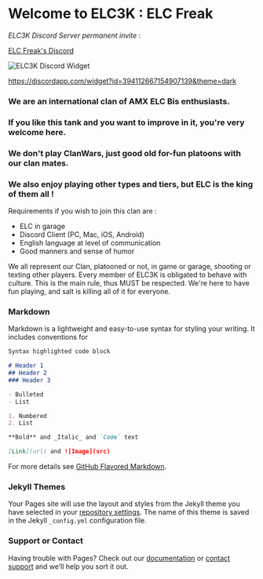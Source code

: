 # Welcome to ELC3K : ELC Freak 

_ELC3K Discord Server permanent invite_ :  

[ELC Freak's Discord](https://discord.io/ELC3K) 

![ELC3K Discord Widget](https://discordapp.com/api/guilds/394112667154907139/widget.png?style=banner2)

https://discordapp.com/widget?id=394112667154907139&theme=dark

### We are an international clan of AMX ELC Bis enthusiasts.
### If you like this tank and you want to improve in it, you're very welcome here.
### We don't play ClanWars, just good old for-fun platoons with our clan mates.
### We also enjoy playing other types and tiers, but ELC is the king of them all !


Requirements if you wish to join this clan are :
 - ELC in garage
 - Discord Client (PC, Mac, iOS, Android)
 - English language at level of communication
 - Good manners and sense of humor
 

 We all represent our Clan, platooned or not, in game or garage, shooting or texting other players.
 Every member of ELC3K is obligated to behave with culture. This is the main rule, thus MUST be respected. 
 We're here to have fun playing, and salt is killing all of it for everyone.

### Markdown

Markdown is a lightweight and easy-to-use syntax for styling your writing. It includes conventions for

```markdown
Syntax highlighted code block

# Header 1
## Header 2
### Header 3

- Bulleted
- List

1. Numbered
2. List

**Bold** and _Italic_ and `Code` text

[Link](url) and ![Image](src)
```

For more details see [GitHub Flavored Markdown](https://guides.github.com/features/mastering-markdown/).

### Jekyll Themes

Your Pages site will use the layout and styles from the Jekyll theme you have selected in your [repository settings](https://github.com/ELC3K/ELC3K.github.io/settings). The name of this theme is saved in the Jekyll `_config.yml` configuration file.

### Support or Contact

Having trouble with Pages? Check out our [documentation](https://help.github.com/categories/github-pages-basics/) or [contact support](https://github.com/contact) and we’ll help you sort it out.
